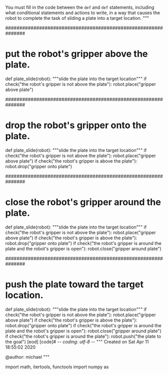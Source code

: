

You must fill in the code between the `def` and `def` statements, including what conditional statements and actions to write,
in a way that causes the robot to complete the task of sliding a plate into a target location.
"""

###############################################################
# put the robot's gripper above the plate.

def plate_slide(robot):
    """slide the plate into the target location"""
    if check("the robot's gripper is not above the plate"):
        robot.place("gripper above plate")

###############################################################
# drop the robot's gripper onto the plate.

def plate_slide(robot):
    """slide the plate into the target location"""
    if check("the robot's gripper is not above the plate"):
        robot.place("gripper above plate")
    if check("the robot's gripper is above the plate"):
        robot.drop("gripper onto plate")

###############################################################
# close the robot's gripper around the plate.

def plate_slide(robot):
    """slide the plate into the target location"""
    if check("the robot's gripper is not above the plate"):
        robot.place("gripper above plate")
    if check("the robot's gripper is above the plate"):
        robot.drop("gripper onto plate")
    if check("the robot's gripper is around the plate and the robot's gripper is open"):
        robot.close("gripper around plate")

###############################################################
# push the plate toward the target location.

def plate_slide(robot):
    """slide the plate into the target location"""
    if check("the robot's gripper is not above the plate"):
        robot.place("gripper above plate")
    if check("the robot's gripper is above the plate"):
        robot.drop("gripper onto plate")
    if check("the robot's gripper is around the plate and the robot's gripper is open"):
        robot.close("gripper around plate")
    if check("the robot's gripper is around the plate"):
        robot.push("the plate to the goal")
[eod] [code]# -*- coding: utf-8 -*-
"""
Created on Sat Apr 11 18:55:02 2020

@author: michael
"""


import math, itertools, functools
import numpy as
